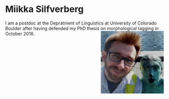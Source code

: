 # Miikka Silfverberg

I am a postdoc at the Depratment of Linguistics at University of Colorado Boulder after having defended my PhD thesis on morphological tagging in October 2016. 
<img src="me.jpg" alt="Photo" style="width: 200px;" align="right"/>
